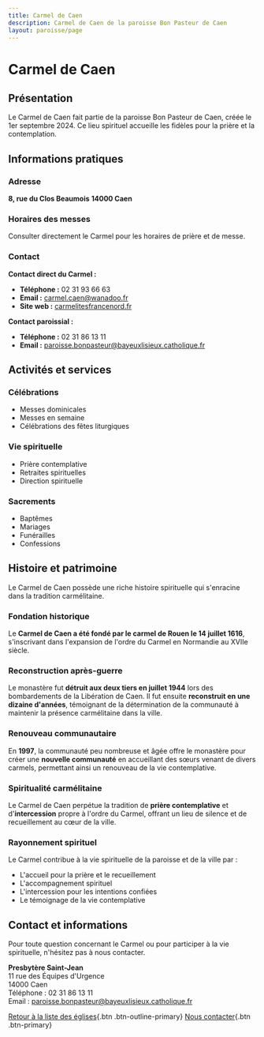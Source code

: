 ```yaml
---
title: Carmel de Caen
description: Carmel de Caen de la paroisse Bon Pasteur de Caen
layout: paroisse/page
---
```


# Carmel de Caen

## Présentation

Le Carmel de Caen fait partie de la paroisse Bon Pasteur de Caen, créée le 1er septembre 2024. Ce lieu spirituel accueille les fidèles pour la prière et la contemplation.

## Informations pratiques

### Adresse
**8, rue du Clos Beaumois**
**14000 Caen**

### Horaires des messes
Consulter directement le Carmel pour les horaires de prière et de messe.

### Contact
**Contact direct du Carmel :**
- **Téléphone :** 02 31 93 66 63
- **Email :** carmel.caen@wanadoo.fr
- **Site web :** [carmelitesfrancenord.fr](https://www.carmelitesfrancenord.fr/carmel-de-caen/)

**Contact paroissial :**
- **Téléphone :** 02 31 86 13 11
- **Email :** paroisse.bonpasteur@bayeuxlisieux.catholique.fr

## Activités et services

### Célébrations
- Messes dominicales
- Messes en semaine
- Célébrations des fêtes liturgiques

### Vie spirituelle
- Prière contemplative
- Retraites spirituelles
- Direction spirituelle

### Sacrements
- Baptêmes
- Mariages
- Funérailles
- Confessions

## Histoire et patrimoine

Le Carmel de Caen possède une riche histoire spirituelle qui s'enracine dans la tradition carmélitaine.

### Fondation historique
Le **Carmel de Caen a été fondé par le carmel de Rouen le 14 juillet 1616**, s'inscrivant dans l'expansion de l'ordre du Carmel en Normandie au XVIIe siècle.

### Reconstruction après-guerre
Le monastère fut **détruit aux deux tiers en juillet 1944** lors des bombardements de la Libération de Caen. Il fut ensuite **reconstruit en une dizaine d'années**, témoignant de la détermination de la communauté à maintenir la présence carmélitaine dans la ville.

### Renouveau communautaire
En **1997**, la communauté peu nombreuse et âgée offre le monastère pour créer une **nouvelle communauté** en accueillant des sœurs venant de divers carmels, permettant ainsi un renouveau de la vie contemplative.

### Spiritualité carmélitaine
Le Carmel de Caen perpétue la tradition de **prière contemplative** et d'**intercession** propre à l'ordre du Carmel, offrant un lieu de silence et de recueillement au cœur de la ville.

### Rayonnement spirituel
Le Carmel contribue à la vie spirituelle de la paroisse et de la ville par :
- L'accueil pour la prière et le recueillement
- L'accompagnement spirituel
- L'intercession pour les intentions confiées
- Le témoignage de la vie contemplative

## Contact et informations

Pour toute question concernant le Carmel ou pour participer à la vie spirituelle, n'hésitez pas à nous contacter.

**Presbytère Saint-Jean**  
11 rue des Équipes d'Urgence  
14000 Caen  
Téléphone : 02 31 86 13 11  
Email : paroisse.bonpasteur@bayeuxlisieux.catholique.fr

[Retour à la liste des églises](/Les-églises){.btn .btn-outline-primary}
[Nous contacter](/infos/contact){.btn .btn-primary}
